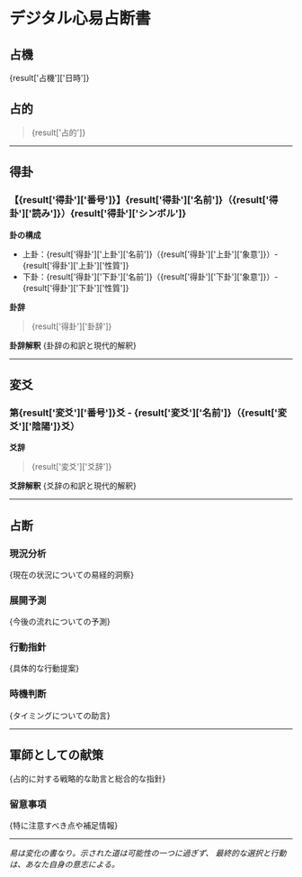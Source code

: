 # デジタル心易占断書

## 占機
{result['占機']['日時']}

## 占的
> {result['占的']}

---

## 得卦
### 【{result['得卦']['番号']}】{result['得卦']['名前']}（{result['得卦']['読み']}）{result['得卦']['シンボル']}

**卦の構成**
- 上卦：{result['得卦']['上卦']['名前']}（{result['得卦']['上卦']['象意']}）- {result['得卦']['上卦']['性質']}
- 下卦：{result['得卦']['下卦']['名前']}（{result['得卦']['下卦']['象意']}）- {result['得卦']['下卦']['性質']}

**卦辞**
> {result['得卦']['卦辞']}

**卦辞解釈**
{卦辞の和訳と現代的解釈}

---

## 変爻
### 第{result['変爻']['番号']}爻 - {result['変爻']['名前']}（{result['変爻']['陰陽']}爻）

**爻辞**
> {result['変爻']['爻辞']}

**爻辞解釈**
{爻辞の和訳と現代的解釈}

---

## 占断

### 現況分析
{現在の状況についての易経的洞察}

### 展開予測
{今後の流れについての予測}

### 行動指針
{具体的な行動提案}

### 時機判断
{タイミングについての助言}

---

## 軍師としての献策

{占的に対する戦略的な助言と総合的な指針}

### 留意事項
{特に注意すべき点や補足情報}

---

*易は変化の書なり。示された道は可能性の一つに過ぎず、*
*最終的な選択と行動は、あなた自身の意志による。*